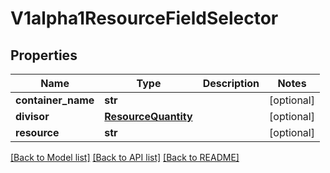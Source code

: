 # V1alpha1ResourceFieldSelector

## Properties
Name | Type | Description | Notes
------------ | ------------- | ------------- | -------------
**container_name** | **str** |  | [optional] 
**divisor** | [**ResourceQuantity**](ResourceQuantity.md) |  | [optional] 
**resource** | **str** |  | [optional] 

[[Back to Model list]](../README.md#documentation-for-models) [[Back to API list]](../README.md#documentation-for-api-endpoints) [[Back to README]](../README.md)


